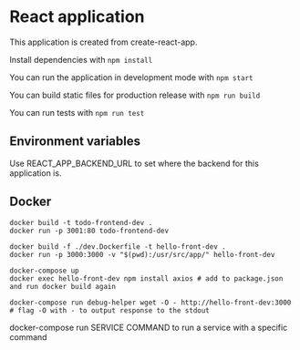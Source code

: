 # React application

This application is created from create-react-app.

Install dependencies with `npm install`

You can run the application in development mode with `npm start`

You can build static files for production release with `npm run build`

You can run tests with `npm run test`

## Environment variables

Use REACT_APP_BACKEND_URL to set where the backend for this application is.

## Docker

```
docker build -t todo-frontend-dev .
docker run -p 3001:80 todo-frontend-dev

docker build -f ./dev.Dockerfile -t hello-front-dev .
docker run -p 3000:3000 -v "$(pwd):/usr/src/app/" hello-front-dev

docker-compose up
docker exec hello-front-dev npm install axios # add to package.json and run docker build again

docker-compose run debug-helper wget -O - http://hello-front-dev:3000 # flag -O with - to output response to the stdout
```
docker-compose run SERVICE COMMAND to run a service with a specific command